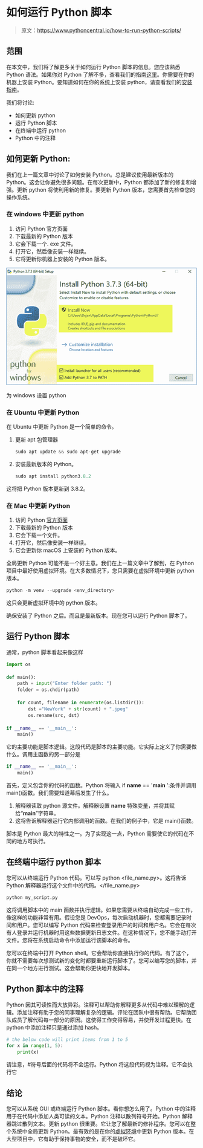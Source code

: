 # 如何运行 Python 脚本

> 原文：<https://www.pythoncentral.io/how-to-run-python-scripts/>

## 范围

在本文中，我们将了解更多关于如何运行 Python 脚本的信息。您应该熟悉 Python 语法。如果你对 Python 了解不多，查看我们的指南[这里](https://www.pythoncentral.io/what-is-python-used-for/)。你需要在你的机器上安装 Python。要知道如何在你的系统上安装 python，请查看我们的[安装指南](https://www.pythoncentral.io/?p=4685&preview=true)。

我们将讨论:

*   如何更新 python
*   运行 Python 脚本
*   在终端中运行 python
*   Python 中的注释

## 如何更新 Python:

我们在上一篇文章中讨论了如何安装 Python。总是建议使用最新版本的 Python。这会让你避免很多问题。在每次更新中，Python 都添加了新的修复和增强。更新 python 将使利用新的修复。要更新 Python 版本，您需要首先检查您的操作系统。

### 在 windows 中更新 python

1.  访问 Python 官方页面
2.  下载最新的 Python 版本
3.  它会下载一个. exe 文件。
4.  打开它，然后像安装一样继续。
5.  它将更新你机器上安装的 Python 版本。

[![update python scripts](img/f3a5b1c8a01416be4a863309b46d1237.png)](https://www.pythoncentral.io/wp-content/uploads/2020/08/python-setup.png)

为 windows 设置 python

### 在 Ubuntu 中更新 Python

在 Ubuntu 中更新 Python 是一个简单的命令。

1.  更新 apt 包管理器

    ```py
    sudo apt update && sudo apt-get upgrade
    ```

2.  安装最新版本的 Python。

    ```py
    sudo apt install python3.8.2
    ```

这将把 Python 版本更新到 3.8.2。

### 在 Mac 中更新 Python

1.  访问 Python [官方页面](https://www.python.org/downloads/mac-osx/)
2.  下载最新的 Python 版本
3.  它会下载一个文件。
4.  打开它，然后像安装一样继续。
5.  它会更新你 macOS 上安装的 Python 版本。

全局更新 Python 可能不是一个好主意。我们在上一篇文章中了解到，在 Python 项目中最好使用虚拟环境。在大多数情况下，您只需要在虚拟环境中更新 python 版本。

```py
python -m venv --upgrade <env_directory>
```

这只会更新虚拟环境中的 python 版本。

确保安装了 Python 之后。而且是最新版本。现在您可以运行 Python 脚本了。

## 运行 Python 脚本

通常，python 脚本看起来像这样

```py
import os 

def main():
    path = input("Enter folder path: ")
    folder = os.chdir(path)

	for count, filename in enumerate(os.listdir()): 
		dst ="NewYork" + str(count) + ".jpeg"
		os.rename(src, dst) 

if __name__ == '__main__':
	main()
```

它的主要功能是脚本逻辑。这段代码是脚本的主要功能。它实际上定义了你需要做什么。调用主函数的另一部分是

```py
if __name__ == '__main__':
	main()
```

首先，定义包含你的代码的函数。Python 将输入 if __name__ == '__main__ ':条件并调用 main()函数。我们需要知道幕后发生了什么。

1.  解释器读取 python 源文件。解释器设置 __name__ 特殊变量，并将其赋给“__main__”字符串。
2.  这将告诉解释器运行它内部调用的函数。在我们的例子中，它是 main()函数。

脚本是 Python 最大的特性之一。为了实现这一点，Python 需要使它的代码在不同的地方可执行。

## 在终端中运行 python 脚本

您可以从终端运行 Python 代码。可以写 python <file_name.py>。这将告诉 Python 解释器运行这个文件中的代码。</file_name.py>

```py
python my_script.py
```

这将调用脚本中的 main 函数并执行逻辑。如果您需要从终端自动完成一些工作，像这样的功能非常有用。假设您是 DevOps，每次启动机器时，您都需要记录时间和用户。您可以编写 Python 代码来检查登录用户的时间和用户名。它会在每次有人登录并运行机器时用这些数据更新日志文件。在这种情况下，您不能手动打开文件。您将在系统启动命令中添加运行该脚本的命令。

您可以在终端中打开 Python shell。它会帮助你直接执行你的代码。有了这个，你就不需要每次想测试新的变化时都要重新运行脚本了。您可以编写您的脚本，并在同一个地方进行测试。这会帮助你更快地开发脚本。

## Python 脚本中的注释

Python 因其可读性而大放异彩。注释可以帮助你解释更多从代码中难以理解的逻辑。添加注释有助于您的同事理解复杂的逻辑。评论在团队中很有帮助。它帮助团队成员了解代码每一部分的原因。这使得工作变得容易，并使开发过程更快。在 python 中添加注释只是通过添加 hash。

```py
# the below code will print items from 1 to 5
for x in range(1, 5):
    print(x)
```

请注意，#符号后面的代码将不会运行。Python 将这段代码视为注释。它不会执行它

## 结论

您可以从系统 GUI 或终端运行 Python 脚本。看你想怎么用了。Python 中的注释用于在代码中添加人类可读的文本。Python 注释以散列符号开始。Python 解释器跳过散列文本。更新 python 很重要。它让您了解最新的修补程序。您可以在整个系统中全局更新 Python。最有效的是在你的[虚拟环境](https://docs.python.org/3/tutorial/venv.html)中更新 Python 版本。在大型项目中，它有助于保持事物的安全，而不是破坏它。
